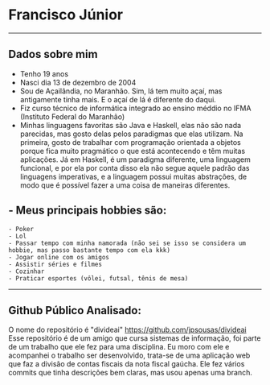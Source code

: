 # Francisco Júnior
___ 
## Dados sobre mim 
- Tenho 19 anos
- Nasci dia 13 de dezembro de 2004
- Sou de Açailândia, no Maranhão. Sim, lá tem muito açaí, mas antigamente tinha mais. E o açaí de lá é diferente do daqui.
- Fiz curso técnico de informática integrado ao ensino méddio no IFMA (Instituto Federal do Maranhão)
- Minhas linguagens favoritas são Java e Haskell, elas não são nada parecidas, mas gosto delas pelos paradigmas que elas utilizam. Na primeira, gosto de trabalhar com programação orientada a objetos porque fica muito pragmático o que está acontecendo e têm muitas aplicações. Já em Haskell, é um paradigma diferente, uma linguagem funcional, e por ela por conta disso ela não segue aquele padrão das linguagens imperativas, e a linguagem possui muitas abstrações, de modo que é possível fazer a uma coisa de maneiras diferentes.
## - Meus principais hobbies são:
    - Poker
    - Lol
    - Passar tempo com minha namorada (não sei se isso se considera um hobbie, mas passo bastante tempo com ela kkk)
    - Jogar online com os amigos 
    - Assistir séries e filmes
    - Cozinhar
    - Praticar esportes (vôlei, futsal, tênis de mesa)
____
## Github Público Analisado:
O nome do repositório é "divideai"
https://github.com/jpsousas/divideai
Esse repositório é  de um amigo que cursa sistemas de informação, foi parte de um trabalho que ele fez para uma disciplina. Eu moro com ele e acompanhei o trabalho ser desenvolvido, trata-se de uma aplicação web que faz a divisão de contas fiscais da nota fiscal gaúcha. Ele fez vários commits que tinha descrições bem claras, mas usou apenas uma branch.

